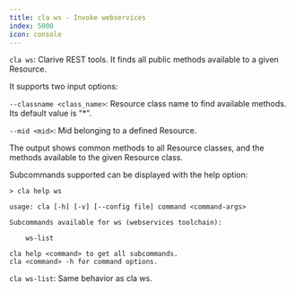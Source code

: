 ```yaml
---
title: cla ws - Invoke webservices
index: 5000
icon: console
---
```


`cla ws`: Clarive REST tools. It finds all public methods available to a given Resource.

It supports two input options:

`--classname <class_name>`: Resource class name to find available methods. Its default value is "\*".

`--mid <mid>`: Mid belonging to a defined Resource.

The output shows common methods to all Resource classes, and the methods available to the given Resource class.

Subcommands supported can be displayed with the help option:

    > cla help ws

    usage: cla [-h] [-v] [--config file] command <command-args>

    Subcommands available for ws (webservices toolchain):

        ws-list

    cla help <command> to get all subcommands.
    cla <command> -h for command options.

`cla ws-list`: Same behavior as cla ws.
